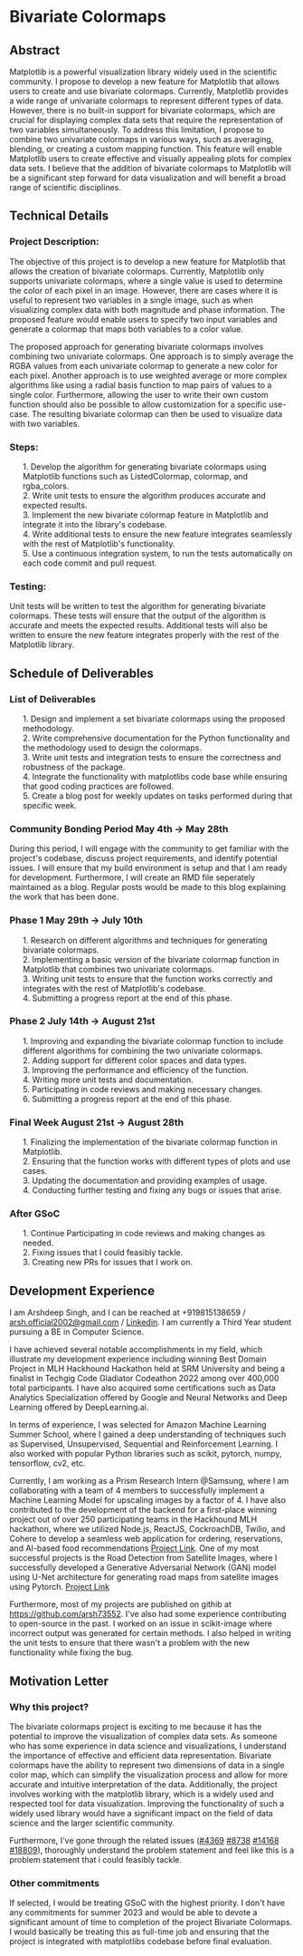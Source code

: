 #  Bivariate Colormaps 

## Abstract

Matplotlib is a powerful visualization library widely used in the scientific community. I propose to develop a new feature for Matplotlib that allows users to create and use bivariate colormaps. Currently, Matplotlib provides a wide range of univariate colormaps to represent different types of data. However, there is no built-in support for bivariate colormaps, which are crucial for displaying complex data sets that require the representation of two variables simultaneously. To address this limitation, I propose to combine two univariate colormaps in various ways, such as averaging, blending, or creating a custom mapping function. This feature will enable Matplotlib users to create effective and visually appealing plots for complex data sets. I believe that the addition of bivariate colormaps to Matplotlib will be a significant step forward for data visualization and will benefit a broad range of scientific disciplines.

## Technical Details

### **Project Description**:

The objective of this project is to develop a new feature for Matplotlib that allows the creation of bivariate colormaps. Currently, Matplotlib only supports univariate colormaps, where a single value is used to determine the color of each pixel in an image. However, there are cases where it is useful to represent two variables in a single image, such as when visualizing complex data with both magnitude and phase information. The proposed feature would enable users to specify two input variables and generate a colormap that maps both variables to a color value.

The proposed approach for generating bivariate colormaps involves combining two univariate colormaps. One approach is to simply average the RGBA values from each univariate colormap to generate a new color for each pixel. Another approach is to use weighted average or more complex algorithms like using a radial basis function to map pairs of values to a single color. Furthermore, allowing the user to write their own custom function should also be possible to allow customization for a specific use-case. The resulting bivariate colormap can then be used to visualize data with two variables.

### **Steps**:

<ul> 
1. Develop the algorithm for generating bivariate colormaps using Matplotlib functions such as ListedColormap, colormap, and rgba_colors.<br>
2. Write unit tests to ensure the algorithm produces accurate and expected results.<br>
3. Implement the new bivariate colormap feature in Matplotlib and integrate it into the library's codebase.<br>
4. Write additional tests to ensure the new feature integrates seamlessly with the rest of Matplotlib's functionality.<br>
5. Use a continuous integration system, to run the tests automatically on each code commit and pull request.<br>
</ul>

### **Testing**:

Unit tests will be written to test the algorithm for generating bivariate colormaps. These tests will ensure that the output of the algorithm is accurate and meets the expected results. Additional tests will also be written to ensure the new feature integrates properly with the rest of the Matplotlib library.

## Schedule of Deliverables

### **List of Deliverables**

<ul>
    1. Design and implement a set bivariate colormaps using the proposed methodology. <br>
    2. Write comprehensive documentation for the Python functionality and the methodology used to design the colormaps. <br>
    3. Write unit tests and integration tests to ensure the correctness and robustness of the package. <br>
    4. Integrate the functionality with matplotlibs code base while ensuring that good coding practices are followed. <br>
    5. Create a blog post for weekly updates on tasks performed during that specific week. <br>
</ul>

### **Community Bonding Period May 4th -> May 28th**

During this period, I will engage with the community to get familiar with the project's codebase, discuss project requirements, and identify potential issues. I will ensure that my build environment is setup and that I am ready for development. Furthermore, I will create an RMD file seperately maintained as a blog. Regular posts would be made to this blog explaining the work that has been done.

### **Phase 1 May 29th -> July 10th**

<ul>
    1. Research on different algorithms and techniques for generating bivariate colormaps. <br>
    2. Implementing a basic version of the bivariate colormap function in Matplotlib that combines two univariate colormaps.<br>
    3. Writing unit tests to ensure that the function works correctly and integrates with the rest of Matplotlib's codebase.<br>
    4. Submitting a progress report at the end of this phase.<br>
</ul>

### **Phase 2 July 14th -> August 21st**

<ul>
    1. Improving and expanding the bivariate colormap function to include different algorithms for combining the two univariate colormaps.<br>
    2. Adding support for different color spaces and data types.<br>
    3. Improving the performance and efficiency of the function.<br>
    4. Writing more unit tests and documentation.<br>
    5. Participating in code reviews and making necessary changes.<br>
    6. Submitting a progress report at the end of this phase.<br>
</ul>

### **Final Week August 21st -> August 28th**
<ul>
    1. Finalizing the implementation of the bivariate colormap function in Matplotlib.<br>
    2. Ensuring that the function works with different types of plots and use cases.<br>
    3. Updating the documentation and providing examples of usage.<br>
    4. Conducting further testing and fixing any bugs or issues that arise.<br>
</ul>

### **After GSoC**
<ul>
    1. Continue Participating in code reviews and making changes as needed. <br>
    2. Fixing issues that I could feasibly tackle. <br>
    3. Creating new PRs for issues that I work on.
</ul>

## Development Experience

I am Arshdeep Singh, and I can be reached at +919815138659 / arsh.official2002@gmail.com / <a href = "https://www.linkedin.com/in/arshdeep-singh-3b7202229/">Linkedin</a>. I am currently a Third Year student pursuing a BE in Computer Science.

I have achieved several notable accomplishments in my field, which illustrate my development experience including winning Best Domain Project in MLH Hackhound Hackathon held at SRM University and being a finalist in Techgig Code Gladiator Codeathon 2022 among over 400,000 total participants. I have also acquired some certifications such as Data Analytics Specialization offered by Google and Neural Networks and Deep Learning offered by DeepLearning.ai.

In terms of experience, I was selected for Amazon Machine Learning Summer School, where I gained a deep understanding of techniques such as Supervised, Unsupervised, Sequential and Reinforcement Learning. I also worked with popular Python libraries such as scikit, pytorch, numpy, tensorflow, cv2, etc.

Currently, I am working as a Prism Research Intern @Samsung, where I am collaborating with a team of 4 members to successfully implement a Machine Learning Model for upscaling images by a factor of 4. I have also contributed to the development of the backend for a first-place winning project out of over 250 participating teams in the Hackhound MLH hackathon, where we utilized Node.js, ReactJS, CockroachDB, Twilio, and Cohere to develop a seamless web application for ordering, reservations, and AI-based food recommendations <a href = "https://github.com/arsh73552/unstarve">Project Link</a>. 
One of my most successful projects is the Road Detection from Satellite Images, where I successfully developed a Generative Adversarial Network (GAN) model using U-Net architecture for generating road maps from satellite images using Pytorch. <a href = "https://github.com/arsh73552/MapGeneration">Project Link</a>

Furthermore, most of my projects are published on githib at https://github.com/arsh73552. I've also had some experience contributing to open-source in the past. I worked on an issue in scikit-image where incorrect output was generated for certain methods. I also helped in writing the unit tests to ensure that there wasn't a problem with the new functionality while fixing the bug.

## Motivation Letter

### Why this project?

The bivariate colormaps project is exciting to me because it has the potential to improve the visualization of complex data sets. As someone who has some experience in data science and visualizations, I understand the importance of effective and efficient data representation. Bivariate colormaps have the ability to represent two dimensions of data in a single color map, which can simplify the visualization process and allow for more accurate and intuitive interpretation of the data. Additionally, the project involves working with the matplotlib library, which is a widely used and respected tool for data visualization. Improving the functionality of such a widely used library would have a significant impact on the field of data science and the larger scientific community.

Furthermore, I've gone through the related issues (<a href = "https://github.com/matplotlib/matplotlib/issues/4369">#4369</a> <a href = "https://github.com/matplotlib/matplotlib/issues/8738">#8738</a> <a href = "https://github.com/matplotlib/matplotlib/issues/14168">#14168</a> <a href = "https://github.com/matplotlib/matplotlib/issues/18809">#18809</a>), thoroughly understand the problem statement and feel like this is a problem statement that i could feasibly tackle.

### Other commitments

If selected, I would be treating GSoC with the highest priority. I don't have any commitments for summer 2023 and would be able to devote a significant amount of time to completion of the project Bivariate Colormaps. I would basically be treating this as full-time job and ensuring that the project is integrated with matplotlibs codebase before final evaluation.
